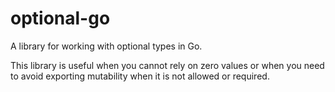 # optional-go

A library for working with optional types in Go.

This library is useful when you cannot rely on zero values or when you need to avoid exporting mutability when it is not allowed or required.
